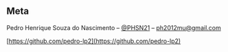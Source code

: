 ## Meta

Pedro Henrique Souza do Nascimento – [@PHSN21](https://twitter.com/PHSN21) – ph2012mu@gmail.com

[https://github.com/pedro-lp2](https://github.com/pedro-lp2)
